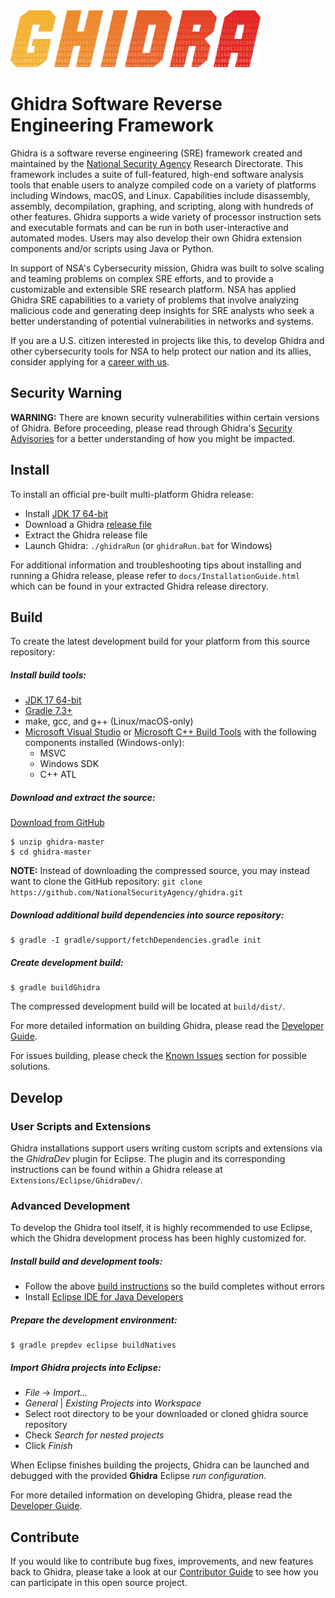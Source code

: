 <img src="Ghidra/Features/Base/src/main/resources/images/GHIDRA_3.png" width="400">

# Ghidra Software Reverse Engineering Framework

Ghidra is a software reverse engineering (SRE) framework created and maintained by the 
[National Security Agency][nsa] Research Directorate. This framework includes a suite of 
full-featured, high-end software analysis tools that enable users to analyze compiled code on a 
variety of platforms including Windows, macOS, and Linux. Capabilities include disassembly, 
assembly, decompilation, graphing, and scripting, along with hundreds of other features. Ghidra 
supports a wide variety of processor instruction sets and executable formats and can be run in both 
user-interactive and automated modes. Users may also develop their own Ghidra extension components 
and/or scripts using Java or Python.

In support of NSA's Cybersecurity mission, Ghidra was built to solve scaling and teaming problems 
on complex SRE efforts, and to provide a customizable and extensible SRE research platform. NSA has 
applied Ghidra SRE capabilities to a variety of problems that involve analyzing malicious code and 
generating deep insights for SRE analysts who seek a better understanding of potential 
vulnerabilities in networks and systems.

If you are a U.S. citizen interested in projects like this, to develop Ghidra and other 
cybersecurity tools for NSA to help protect our nation and its allies, consider applying for a 
[career with us][career].

## Security Warning

**WARNING:** There are known security vulnerabilities within certain versions of Ghidra.  Before 
proceeding, please read through Ghidra's [Security Advisories][security] for a better understanding 
of how you might be impacted.

## Install
To install an official pre-built multi-platform Ghidra release:  
* Install [JDK 17 64-bit][jdk17]
* Download a Ghidra [release file][releases]
* Extract the Ghidra release file
* Launch Ghidra: `./ghidraRun` (or `ghidraRun.bat` for Windows)

For additional information and troubleshooting tips about installing and running a Ghidra release, 
please refer to `docs/InstallationGuide.html` which can be found in your extracted Ghidra release 
directory. 

## Build

To create the latest development build for your platform from this source repository:

##### Install build tools:
* [JDK 17 64-bit][jdk17]
* [Gradle 7.3+][gradle]
* make, gcc, and g++ (Linux/macOS-only)
* [Microsoft Visual Studio][vs] or [Microsoft C++ Build Tools][vcbuildtools] with the following
  components installed (Windows-only):
  - MSVC
  - Windows SDK
  - C++ ATL

##### Download and extract the source:
[Download from GitHub][master]
```
$ unzip ghidra-master
$ cd ghidra-master
```
**NOTE:** Instead of downloading the compressed source, you may instead want to clone the GitHub 
repository: `git clone https://github.com/NationalSecurityAgency/ghidra.git`

##### Download additional build dependencies into source repository: 
```
$ gradle -I gradle/support/fetchDependencies.gradle init
```

##### Create development build: 
```
$ gradle buildGhidra
```
The compressed development build will be located at `build/dist/`.

For more detailed information on building Ghidra, please read the [Developer Guide][devguide].

For issues building, please check the [Known Issues][known-issues] section for possible solutions.

## Develop

### User Scripts and Extensions
Ghidra installations support users writing custom scripts and extensions via the *GhidraDev* plugin 
for Eclipse.  The plugin and its corresponding instructions can be found within a Ghidra release at
`Extensions/Eclipse/GhidraDev/`.

### Advanced Development
To develop the Ghidra tool itself, it is highly recommended to use Eclipse, which the Ghidra 
development process has been highly customized for.

##### Install build and development tools:
* Follow the above [build instructions](#build) so the build completes without errors
* Install [Eclipse IDE for Java Developers][eclipse]

##### Prepare the development environment:
``` 
$ gradle prepdev eclipse buildNatives
```

##### Import Ghidra projects into Eclipse:
* *File* -> *Import...*
* *General* | *Existing Projects into Workspace*
* Select root directory to be your downloaded or cloned ghidra source repository
* Check *Search for nested projects*
* Click *Finish*

When Eclipse finishes building the projects, Ghidra can be launched and debugged with the provided
**Ghidra** Eclipse *run configuration*.

For more detailed information on developing Ghidra, please read the [Developer Guide][devguide]. 

## Contribute
If you would like to contribute bug fixes, improvements, and new features back to Ghidra, please 
take a look at our [Contributor Guide][contrib] to see how you can participate in this open 
source project.


[nsa]: https://www.nsa.gov
[contrib]: CONTRIBUTING.md
[devguide]: DevGuide.md
[known-issues]: DevGuide.md#known-issues
[career]: https://www.intelligencecareers.gov/nsa
[releases]: https://github.com/NationalSecurityAgency/ghidra/releases
[jdk17]: https://adoptium.net/temurin/releases
[gradle]: https://gradle.org/releases/
[vs]: https://visualstudio.microsoft.com/vs/community/
[vcbuildtools]: https://visualstudio.microsoft.com/visual-cpp-build-tools/
[eclipse]: https://www.eclipse.org/downloads/packages/
[master]: https://github.com/NationalSecurityAgency/ghidra/archive/refs/heads/master.zip
[security]: https://github.com/NationalSecurityAgency/ghidra/security/advisories